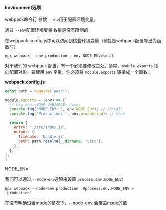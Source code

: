 #### Environment选项

webpack命令行 参数 `--env`用于配置环境变量。

通过 `--env`配置环境变量 数量是没有限制的

在webpack.config.js中可以访问到这些环境变量（前提是webpack配置导出为函数时）

```shell
npx webpack --env production --env NODE_ENV=local
```

对于我们的 webpack 配置，有一个必须要修改之处。通常，`module.exports` 指向配置对象。要使用 `env` 变量，你必须将 `module.exports` 转换成一个函数：

**webpack.config.js**

```javascript
const path = require('path');

module.exports = (env) => {
  // Use env.<YOUR VARIABLE> here:
  console.log('NODE_ENV: ', env.NODE_ENV); // 'local'
  console.log('Production: ', env.production); // true

  return {
    entry: './src/index.js',
    output: {
      filename: 'bundle.js',
      path: path.resolve(__dirname, 'dist'),
    },
  };
};
T
```



NODE_ENV

我们可以通过 `--node-env`选项来设置 `process.env.NODE_ENV`:

```shell
npx webpack --node-env production  #process.env.NODE_ENV = 'production'
```

在没有明确设置mode的情况下，--node-env 会覆盖mode的值